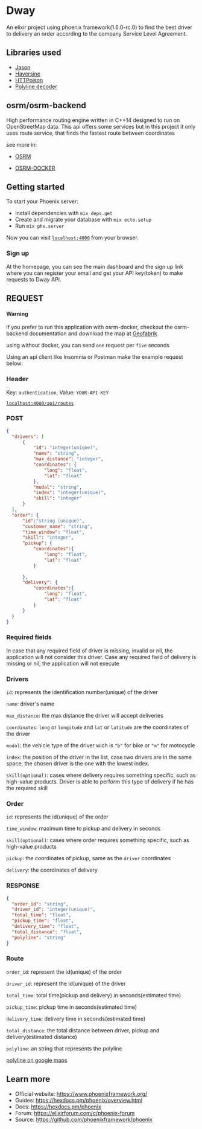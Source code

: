 # Dway

An elixir project using phoenix framework(1.6.0-rc.0) to find the best driver to delivery an order according to the company Service Level Agreement.

## Libraries used

* [Jason](https://github.com/michalmuskala/jason)
* [Haversine](https://github.com/pkinney/distance)
* [HTTPoison](https://github.com/edgurgel/httpoison)
* [Polyline decoder](https://github.com/pkinney/polyline_ex)

## osrm/osrm-backend
  High performance routing engine written in C++14 designed to run on OpenStreetMap data. This api offers some services but in this project it only uses route service, that finds the fastest route between coordinates

  see more in:

* [OSRM](http://project-osrm.org/docs/v5.5.1/api/#general-options)

* [OSRM-DOCKER](https://hub.docker.com/r/osrm/osrm-backend/)

## Getting started

To start your Phoenix server:
  * Install dependencies with `mix deps.get`
  * Create and migrate your database with `mix ecto.setup`
  * Run `mix phx.server`

Now you can visit [`localhost:4000`](http://localhost:4000) from your browser.

  ### Sign up

At the homepage, you can see the main dashboard and the sign up link where you can register your email and get your API key(token) to make requests to Dway API.

 ## REQUEST

  #### Warning

  if you prefer to run this application with osrm-docker, checkout the osrm-backend documentation and download the map at [Geofabrik](http://download.geofabrik.de/)

  using without docker, you can send `one` request per `five` seconds

  Using an api client like Insomnia or Postman make the example request below:

  ### Header

  Key: `authentication`, Value: `YOUR-API-KEY`

  [`localhost:4000/api/routes`](http://localhost:4000/routes)

  ### POST

  ```JSON
  {
    "drivers": [
        {
            "id": "integer(unique)",
            "name": "string",
            "max_distance": "integer",
            "coordinates": {
                "long": "float",
                "lat": "float"
            },
            "modal": "string",
            "index": "integer(unique)",
            "skill": "integer"
        }
    ],
    "order": {
        "id":"string (unique)",
        "customer_name": "string",
        "time_window": "float",
        "skill": "integer",
        "pickup": {
            "coordinates":{
                "long": "float",
                "lat": "float"
            }
            
        },
        "delivery": {
            "coordinates":{
                "long": "float",
                "lat": "float"
            }
        }
    }
}
```
  ### Required fields
 In case that any required field of driver is missing, invalid or nil, the application will not consider this driver.
 Case any required field of delivery is missing or nil, the application will not execute

  ### Drivers

`id`: represents the identification number(unique) of the driver

`name`: driver's name

`max_distance`: the max distance the driver will accept deliveries

`coordinates`: `long` or `longitude` and `lat` or `latitude` are the coordinates of the driver

`modal`: the vehicle type of the driver wich is `"b"` for bike or `"m"` for motocycle

`index`: the position of the driver in the list, case two drivers are in the same space, the chosen driver is the one with the lowest index.

`skill(optional)`: cases where delivery requires something specific, such as high-value products. Driver is able to perform this type of delivery if he has the required skill

  ### Order

`id`: represents the id(unique) of the order

`time_window`: maximum time to pickup and delivery in seconds

`skill(optional)`: cases where order requires something specific, such as high-value products

`pickup`: the coordinates of pickup, same as the `driver` coordinates

`delivery`: the coordinates of delivery

  ### RESPONSE

  ```JSON
  {
    "order_id": "string",
    "driver_id": "integer(unique)",
    "total_time": "float",
    "pickup_time": "float",
    "delivery_time": "float",
    "total_distance": "float",
    "polyline": "string"
  }
```

 ### Route

`order_id`: represent the id(unique) of the order

`driver_id`: represent the id(unique) of the driver

`total_time`: total time(pickup and delivery) in seconds(estimated time)

`pickup_time`: pickup time in seconds(estimated time)

`delivery_time`: delivery time in seconds(estimated time)

`total_distance`: the total distance between driver, pickup and delivery(estimated distance)

`polyline`: an string that represents the polyline

  [polyline on google maps](https://developers.google.com/maps/documentation/utilities/polylineutility)

## Learn more

  * Official website: https://www.phoenixframework.org/
  * Guides: https://hexdocs.pm/phoenix/overview.html
  * Docs: https://hexdocs.pm/phoenix
  * Forum: https://elixirforum.com/c/phoenix-forum
  * Source: https://github.com/phoenixframework/phoenix
